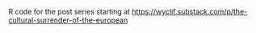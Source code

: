 R code for the post series starting at <https://wyclif.substack.com/p/the-cultural-surrender-of-the-european>
